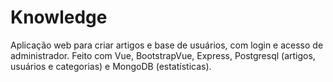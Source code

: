 # Knowledge

Aplicação web para criar artigos e base de usuários, com login e acesso de administrador. Feito com Vue, BootstrapVue, Express, Postgresql (artigos, usuários e categorias) e MongoDB (estatísticas).